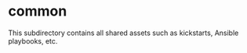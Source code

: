 common
==========

This subdirectory contains all shared assets such as kickstarts, Ansible
playbooks, etc.
